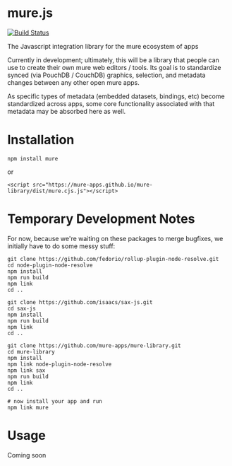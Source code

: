 mure.js
=======
[![Build Status](https://travis-ci.org/mure-apps/mure-library.svg?branch=master)](https://travis-ci.org/mure-apps/mure-library)

The Javascript integration library for the mure ecosystem of apps

Currently in development; ultimately, this will be a library that people can use
to create their own mure web editors / tools. Its goal is to standardize synced (via PouchDB / CouchDB) graphics, selection, and metadata changes between any other open mure apps.

As specific types of metadata (embedded datasets, bindings, etc) become standardized
across apps, some core functionality associated with that metadata may be
absorbed here as well.

Installation
============

```
npm install mure
```
or
```
<script src="https://mure-apps.github.io/mure-library/dist/mure.cjs.js"></script>
```

Temporary Development Notes
===========================
For now, because we're waiting on these packages to merge bugfixes, we initially have to do some messy stuff:
```
git clone https://github.com/fedorio/rollup-plugin-node-resolve.git
cd node-plugin-node-resolve
npm install
npm run build
npm link
cd ..

git clone https://github.com/isaacs/sax-js.git
cd sax-js
npm install
npm run build
npm link
cd ..

git clone https://github.com/mure-apps/mure-library.git
cd mure-library
npm install
npm link node-plugin-node-resolve
npm link sax
npm run build
npm link
cd ..

# now install your app and run
npm link mure
```

Usage
=====
Coming soon
